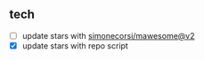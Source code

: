 ## tech
- [ ] update stars with [simonecorsi/mawesome@v2](https://github.com/simonecorsi/mawesome)
- [x] update stars with repo script